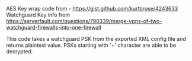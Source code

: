 AES Key wrap code from - https://gist.github.com/kurtbrose/4243633
Watchguard Key info from https://serverfault.com/questions/790339/merge-vpns-of-two-watchguard-firewalls-into-one-firewall

This code takes a watchguard PSK from the exported XML config file and returns plaintext value.
PSKs starting with '+' character are able to be decrypted.
